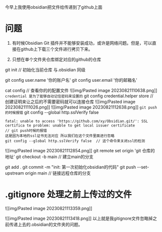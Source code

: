 今早上我使用obsidian把文件给传递到了github上面


# 问题
1. 有时候Obsidian Git 插件并不能够安装成功，或许是网络问题。但是，可以直接在github上下载三个文件进行拷贝下来。

2. 只想在单个文件夹仓库绑定对应的github的仓库

git init  // 初始化当前仓库  与.obsidian 同级

git  config user.name '你的账户名'
git config user.email '你的邮箱名'

cat  config // 查看你的的配置文件
![[img/Pasted image 20230821110638.png]]
`credential 是为了能够自动记住密码来设置的`
git config credential.helper store  // 创建证明来让之后的不需要密码就可以连接仓库
![[img/Pasted image 20230821111026.png]]
![[img/Pasted image 20230821112638.png]]
`git push的时候报错`
git config --global http.sslVerify false 
~~~text
fatal: unable to access 'https://github.com/xy/Obsidian.git/': SSL certifica te problem: unable to get local issuer certificate
// git push时候的报错
这是因为本地的ssl证书无法对应 所以我们在这个文件里面进行忽略
git config --global http.sslVerify false  // 这个命令来关闭ssl的检测
~~~
![[img/Pasted image 20230821112854.png]]
git remote set origin 'git 仓库的地址'
git checkout -b main  // 建立main的分支

git add .
git commit -m "init: 第一次初始化obsidian的代码"
git push  --set-upstream origin main  // 链接远程仓库的分支

# .gitignore 处理之前上传过的文件

![[img/Pasted image 20230821113359.png]]

![[img/Pasted image 20230821113418.png]]
以上就是我gitignore文件忽略掉之前传递上去的.obsidian的文件夹的问题。